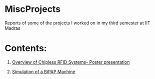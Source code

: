 # MiscProjects
Reports of some of the projects I worked on in my third semester at IIT Madras

# Contents:

1. [Overview of Chipless RFID Systems- Poster presentation](https://github.com/arjunmenonv/MiscProjects/tree/main/EMPoster)

2. [Simulation of a BiPAP Machine](https://github.com/arjunmenonv/MiscProjects/tree/main/BiPAP)
